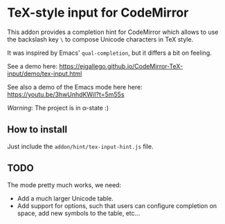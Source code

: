 # TeX-style input for CodeMirror

This addon provides a completion hint for CodeMirror which allows to
use the backslash key `\` to compose Unicode characters in TeX style.

It was inspired by Emacs' `qual-completion`, but it differs a bit on feeling.

See a demo here:
https://ejgallego.github.io/CodeMirror-TeX-input/demo/tex-input.html

See also a demo of the Emacs mode here here: https://youtu.be/3hwUnhdKWiI?t=5m55s

_Warning_: The project is in α-state :)

## How to install

Just include the `addon/hint/tex-input-hint.js` file.

## TODO

The mode pretty much works, we need:

- Add a much larger Unicode table.
- Add support for options, such that users can configure completion
  on space, add new symbols to the table, etc...
